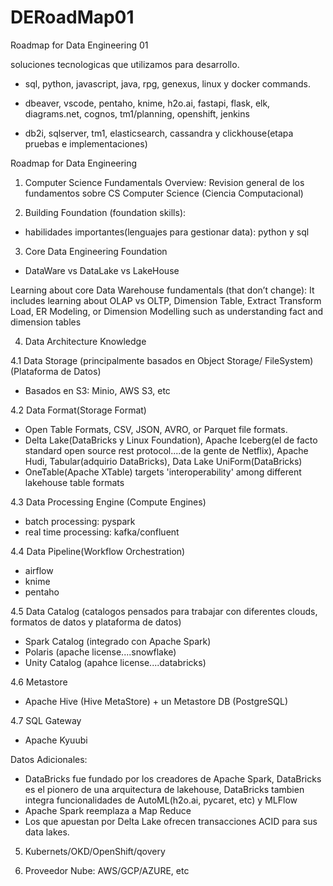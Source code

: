 # DERoadMap01
Roadmap for Data Engineering 01

soluciones tecnologicas que utilizamos para desarrollo.

- sql, python, javascript, java, rpg, genexus, linux y docker commands.

- dbeaver, vscode, pentaho, knime, h2o.ai, fastapi, flask, elk, diagrams.net, cognos, tm1/planning, openshift, jenkins

- db2i, sqlserver, tm1, elasticsearch, cassandra y clickhouse(etapa pruebas e implementaciones)




Roadmap for Data Engineering

1. Computer Science Fundamentals Overview:
Revision general de los fundamentos sobre CS Computer Science  (Ciencia Computacional)


2. Building Foundation (foundation skills): 

- habilidades importantes(lenguajes para gestionar data): python y sql


3. Core Data Engineering Foundation

- DataWare vs DataLake vs LakeHouse

Learning about core Data Warehouse fundamentals (that don’t change): 
It includes learning about OLAP vs OLTP, Dimension Table, Extract Transform Load, 
ER Modeling, or Dimension Modelling such as understanding fact and dimension tables


4. Data Architecture Knowledge 

4.1 Data Storage (principalmente basados en Object Storage/ FileSystem) (Plataforma de Datos)

- Basados en S3: Minio, AWS S3, etc


4.2 Data Format(Storage Format)

- Open Table Formats, CSV, JSON, AVRO, or Parquet file formats.
- Delta Lake(DataBricks y Linux Foundation), Apache Iceberg(el de facto standard open source rest protocol....de la gente de Netflix), Apache Hudi, Tabular(adquirio DataBricks), Data Lake UniForm(DataBricks)
- OneTable(Apache XTable) targets 'interoperability' among different lakehouse table formats


4.3 Data Processing Engine (Compute Engines)

- batch processing: pyspark
- real time processing: kafka/confluent


4.4 Data Pipeline(Workflow Orchestration)

- airflow
- knime 
- pentaho



4.5 Data Catalog (catalogos pensados para trabajar con diferentes clouds, formatos de datos y plataforma de datos)

- Spark Catalog (integrado con Apache Spark)
- Polaris (apache license....snowflake)
- Unity Catalog (apahce license....databricks)


4.6 Metastore

- Apache Hive (Hive MetaStore) + un Metastore DB (PostgreSQL)



4.7 SQL Gateway

- Apache Kyuubi


Datos Adicionales:
* DataBricks fue fundado por los creadores de Apache Spark, DataBricks es el pionero de una arquitectura de lakehouse, DataBricks tambien integra funcionalidades de AutoML(h2o.ai, pycaret, etc) y MLFlow
* Apache Spark reemplaza a Map Reduce
* Los que apuestan por Delta Lake ofrecen transacciones ACID para sus data lakes.

  

5. Kubernets/OKD/OpenShift/qovery

6. Proveedor Nube: AWS/GCP/AZURE, etc

